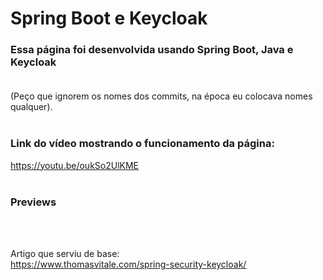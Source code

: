 # Spring Boot e Keycloak

### Essa página foi desenvolvida usando Spring Boot, Java e Keycloak<br/><br/>
(Peço que ignorem os nomes dos commits, na época eu colocava nomes qualquer).<br/><br/>

### Link do vídeo mostrando o funcionamento da página:<br/> 
https://youtu.be/oukSo2UlKME<br/><br/>

### Previews
<br/><br/>

Artigo que serviu de base:<br/>
https://www.thomasvitale.com/spring-security-keycloak/


